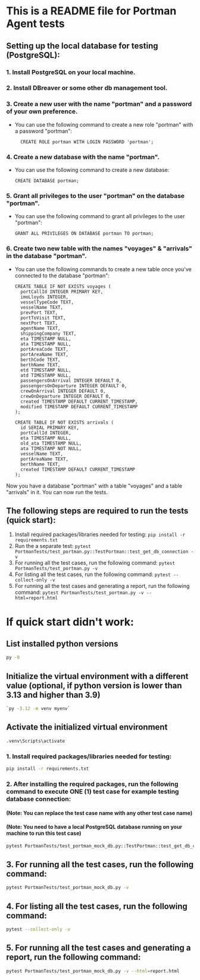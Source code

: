 # This is a README file for Portman Agent tests

## Setting up the local database for testing (PostgreSQL):
### 1. Install PostgreSQL on your local machine.
### 2. Install DBreaver or some other db management tool.  
### 3. Create a **new user** with the name "portman" and a password of your own preference.
- You can use the following command to create a new role "portman" with a password "portman":
  ```postgresql
    CREATE ROLE portman WITH LOGIN PASSWORD 'portman';
  ```
### 4. Create a **new database** with the name "portman".
- You can use the following command to create a new database:
  ```postgresql
  CREATE DATABASE portman;
  ```
### 5. Grant all privileges to the user "portman" on the database "portman".
- You can use the following command to grant all privileges to the user "portman":
  ```postgresql
  GRANT ALL PRIVILEGES ON DATABASE portman TO portman;
  ```
### 6. Create two new table with the names "voyages" & "arrivals" in the database "portman".
- You can use the following commands to create a new table once you've connected to the database "portman":
  ```postgresql
  CREATE TABLE IF NOT EXISTS voyages (
    portCallId INTEGER PRIMARY KEY,
    imoLloyds INTEGER,
    vesselTypeCode TEXT,
    vesselName TEXT,
    prevPort TEXT,
    portToVisit TEXT,
    nextPort TEXT,
    agentName TEXT,
    shippingCompany TEXT,
    eta TIMESTAMP NULL,
    ata TIMESTAMP NULL,
    portAreaCode TEXT,
    portAreaName TEXT,
    berthCode TEXT,
    berthName TEXT,
    etd TIMESTAMP NULL,
    atd TIMESTAMP NULL,
    passengersOnArrival INTEGER DEFAULT 0,
    passengersOnDeparture INTEGER DEFAULT 0,
    crewOnArrival INTEGER DEFAULT 0,
    crewOnDeparture INTEGER DEFAULT 0,
    created TIMESTAMP DEFAULT CURRENT_TIMESTAMP,
    modified TIMESTAMP DEFAULT CURRENT_TIMESTAMP
  );
  ```

  ```postgresql
  CREATE TABLE IF NOT EXISTS arrivals (
    id SERIAL PRIMARY KEY,
    portCallId INTEGER,
    eta TIMESTAMP NULL,
    old_ata TIMESTAMP NULL,
    ata TIMESTAMP NOT NULL,
    vesselName TEXT,
    portAreaName TEXT,
    berthName TEXT,
    created TIMESTAMP DEFAULT CURRENT_TIMESTAMP
  );
  ```
    
Now you have a database "portman" with a table "voyages" and a table "arrivals" in it. You can now run the tests.

## The following steps are required to run the tests (quick start):
1. Install required packages/libraries needed for testing: ```pip install -r requirements.txt```
2. Run the a separate test: ```pytest PortmanTests/test_portman.py::TestPortman::test_get_db_connection -v```
3. For running all the test cases, run the following command: ```pytest PortmanTests/test_portman.py -v```
4. For listing all the test cases, run the following command: ```pytest --collect-only -v```
5. For running all the test cases and generating a report, run the following command: ```pytest PortmanTests/test_portman.py -v --html=report.html```

# If quick start didn't work:

## List installed python versions
```bash
py -0
```


## Initialize the virtual environment with a different value (optional, if python version is lower than 3.13 and higher than 3.9)
```bash
`py -3.12 -m venv myenv`
```

## Activate the initialized virtual environment
```bash
.venv\Scripts\activate
```

### 1. Install required packages/libraries needed for testing:
```bash
pip install -r requirements.txt
```

### 2. After installing the required packages, run the following command to execute ONE (1) test case for example testing database connection:
#### (Note: You can replace the test case name with any other test case name)
#### (Note: You need to have a local PostgreSQL database running on your machine to run this test case)
```bash
pytest PortmanTests/test_portman_mock_db.py::TestPortman::test_get_db_connection -v
```

## 3. For running all the test cases, run the following command:
```bash
pytest PortmanTests/test_portman_mock_db.py -v
```

## 4. For listing all the test cases, run the following command:
```bash
pytest --collect-only -v
```

## 5. For running all the test cases and generating a report, run the following command:
```bash
pytest PortmanTests/test_portman_mock_db.py -v --html=report.html
```
